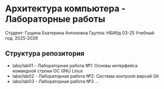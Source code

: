 # Архитектура компьютера - Лабораторные работы

Студент: Гущина Екатерина Антоновна
Группа: НБИбд 03-25
Учебный год: 2025-2026

## Структура репозитория

- labs/lab01 - Лабораторная работа №1: Основы интерфейса командной строки ОС GNU Linux
- labs/lab02 - Лабораторная работа №2: Система контроля версий Git
- labs/lab03 - Лабораторная работа №3
...
